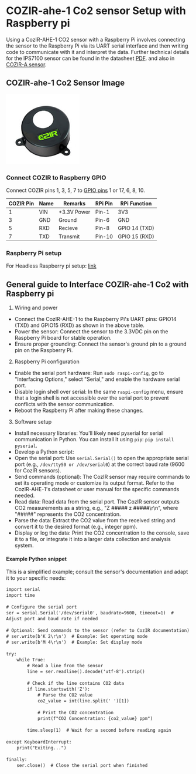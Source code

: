 # COZIR-ahe-1 Co2 sensor Setup with Raspberry pi 

Using a CozIR-AHE-1 CO2 sensor with a Raspberry Pi involves connecting the sensor to the Raspberry Pi via its UART serial interface and then writing code to communicate with it and interpret the data.
Further technical details for the IPS7100 sensor can be found in the datasheet [PDF](https://github.com/mi3nts/mintsInsight/blob/main/summer2025/tundeAwoyinka/datasheets/Co2Sensor/ds01CoZIR_AHE_1.pdf).
and also in [COZIR-A sensor](https://www.digikey.com.au/product-detail/en/gas-sensing-solutions-ltd/COZIR-AH-1/2091-COZIR-AH-1-ND/9952878).

## COZIR-ahe-1 Co2 Sensor Image
![ModuleSetup](https://github.com/mi3nts/mintsInsight/blob/main/summer2025/tundeAwoyinka/datasheets/Co2Sensor/CoZIR.png)

### Connect COZIR to  Raspberry GPIO

Connect COZIR pins 1, 3, 5, 7 to [GPIO pins](https://pinout.xyz/pinout/pin8_gpio14) 1 or 17, 6, 8, 10.

| COZIR Pin | Name |   Remarks    | RPi Pin |  RPi Function |  
|-----------|------|--------------|---------|-------------- 
|  1        |  VIN |  +3.3V Power |  Pin-1  |  3V3          |  
|  3        |  GND |  Ground      |  Pin-6  |  GND          | 
|  5        |  RXD |  Recieve     |  Pin-8  |  GPIO 14 (TXD)|  
|  7        |  TXD |  Transmit    |  Pin-10 |  GPIO 15 (RXD)|

### Raspberry Pi setup

For Headless Raspberry pi setup: [link](https://github.com/mi3nts/mintsInsight/blob/main/summer2025/tundeAwoyinka/datasheets/RaspberryPi/RpiSetup1.md) 

## General guide to Interface COZIR-ahe-1 Co2 with Raspberry pi 
1) Wiring and power
- Connect the CozIR-AHE-1 to the Raspberry Pi's UART pins: GPIO14 (TXD) and GPIO15 (RXD) as shown in the above table.
- Power the sensor: Connect the sensor to the 3.3VDC pin on the Raspberry Pi board for stable operation.
- Ensure proper grounding: Connect the sensor's ground pin to a ground pin on the Raspberry Pi. 

2) Raspberry Pi configuration
- Enable the serial port hardware: Run `sudo raspi-config`, go to "Interfacing Options," select "Serial," and enable the hardware serial port.
- Disable login shell over serial: In the same `raspi-config` menu, ensure that a login shell is not accessible over the serial port to prevent conflicts with the sensor communication.
- Reboot the Raspberry Pi after making these changes.

3) Software setup
- Install necessary libraries: You'll likely need pyserial for serial communication in Python. You can install it using `pip`: `pip install pyserial`.
- Develop a Python script:
- Open the serial port: Use `serial.Serial()` to open the appropriate serial port (e.g., `/dev/ttyS0 or /dev/serial0`) at the correct baud rate (9600 for CozIR sensors).
- Send commands (optional): The CozIR sensor may require commands to set its operating mode or customize its output format. Refer to the CozIR-AHE-1's datasheet or user manual for the specific commands needed.
- Read data: Read data from the serial port. The CozIR sensor outputs CO2 measurements as a string, e.g., "Z ##### z #####\r\n", where "#####" represents the CO2 concentration.
- Parse the data: Extract the CO2 value from the received string and convert it to the desired format (e.g., integer ppm).
- Display or log the data: Print the CO2 concentration to the console, save it to a file, or integrate it into a larger data collection and analysis system.

#### Example Python snippet
This is a simplified example; consult the sensor's documentation and adapt it to your specific needs: 
```
import serial
import time

# Configure the serial port
ser = serial.Serial('/dev/serial0', baudrate=9600, timeout=1)  # Adjust port and baud rate if needed

# Optional: Send commands to the sensor (refer to CozIR documentation)
# ser.write(b'K 2\r\n')  # Example: Set operating mode
# ser.write(b'M 4\r\n')  # Example: Set display mode

try:
    while True:
        # Read a line from the sensor
        line = ser.readline().decode('utf-8').strip()

        # Check if the line contains CO2 data
        if line.startswith('Z'):
            # Parse the CO2 value
            co2_value = int(line.split(' ')[1])

            # Print the CO2 concentration
            print(f"CO2 Concentration: {co2_value} ppm")

        time.sleep(1)  # Wait for a second before reading again

except KeyboardInterrupt:
    print("Exiting...")

finally:
    ser.close()  # Close the serial port when finished

